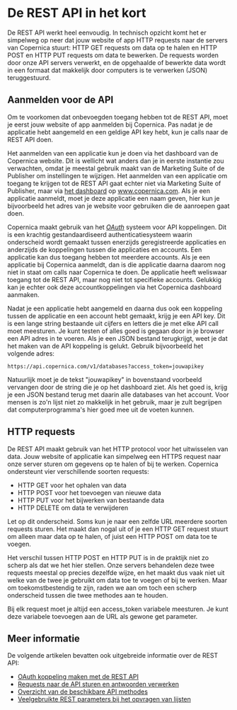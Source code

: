 # De REST API in het kort

De REST API werkt heel eenvoudig. In technisch opzicht komt het er simpelweg
op neer dat jouw website of app HTTP requests naar de servers van Copernica 
stuurt: HTTP GET requests om data op te halen en HTTP POST en HTTP PUT requests 
om data te bewerken. De requests worden door onze API servers verwerkt, en de 
opgehaalde of bewerkte data wordt in een formaat dat makkelijk door computers 
is te verwerken (JSON) teruggestuurd.


## Aanmelden voor de API

Om te voorkomen dat onbevoegden toegang hebben tot de REST API, moet je eerst
jouw website of app aanmelden bij Copernica. Pas nadat je de applicatie hebt
aangemeld en een geldige API key hebt, kun je calls naar de REST API doen.

Het aanmelden van een applicatie kun je doen via het dashboard van de Copernica
website. Dit is wellicht wat anders dan je in eerste instantie zou verwachten,
omdat je meestal gebruik maakt van de Marketing Suite of de Publisher om 
instellingen te wijzigen. Het aanmelden van een applicatie om toegang te krijgen
tot de REST API gaat echter niet via Marketing Suite of Publisher, maar via 
[het dashboard](/nl/applications) op www.copernica.com. Als je een applicatie
aanmeldt, moet je deze applicatie een naam geven, hier kun je bijvoorbeeld het
adres van je website voor gebruiken die de aanroepen gaat doen.

Copernica maakt gebruik van het [*OAuth*](rest-oauth) systeem voor API koppelingen. 
Dit is een krachtig gestandaardiseerd authenticatiesysteem waarin onderscheid 
wordt gemaakt tussen enerzijds geregistreerde applicaties en anderzijds de koppelingen 
tussen die applicaties en accounts. Een applicatie kan dus toegang hebben tot
meerdere accounts. Als je een applicatie bij Copernica aanmeldt, dan is die applicatie 
daarna daarom nog niet in staat om calls naar Copernica te doen. De applicatie heeft 
weliswaar toegang tot de REST API, maar nog niet tot specifieke accounts. Gelukkig 
kan je echter ook deze accountkoppelingen via het Copernica dashboard aanmaken.

Nadat je een applicatie hebt aangemeld en daarna dus ook een koppeling tussen 
de applicatie en een account hebt gemaakt, krijg je een API key. Dit is een 
lange string bestaande uit cijfers en letters die je met elke API call moet 
meesturen. Je kunt testen of alles goed is gegaan door in je browser een API 
adres in te voeren. Als je een JSON bestand terugkrijgt, weet je dat het maken 
van de API koppeling is gelukt. Gebruik bijvoorbeeld het volgende adres:

`https://api.copernica.com/v1/databases?access_token=jouwapikey`

Natuurlijk moet je de tekst "jouwapikey" in bovenstaand voorbeeld vervangen
door de string die je op het dashboard ziet. Als het goed is, krijg je een JSON
bestand terug met daarin alle databases van het account. Voor mensen is
zo'n lijst niet zo makkelijk in het gebruik, maar je zult begrijpen dat 
computerprogramma's hier goed mee uit de voeten kunnen.


## HTTP requests

De REST API maakt gebruik van het HTTP protocol voor het uitwisselen van data.
Jouw website of applicatie kan simpelweg een HTTPS request naar onze server
sturen om gegevens op te halen of bij te werken. Copernica ondersteunt vier
verschillende soorten requests:

* HTTP GET voor het ophalen van data
* HTTP POST voor het toevoegen van nieuwe data
* HTTP PUT voor het bijwerken van bestaande data
* HTTP DELETE om data te verwijderen

Let op dit onderscheid. Soms kun je naar een zelfde URL meerdere soorten 
requests sturen. Het maakt dan nogal uit of je een HTTP GET request stuurt om
alleen maar data op te halen, of juist een HTTP POST om data toe te voegen.

Het verschil tussen HTTP POST en HTTP PUT is in de praktijk niet zo scherp
als dat we het hier stellen. Onze servers behandelen deze twee requests meestal 
op precies dezelfde wijze, en het maakt dus vaak niet uit welke van de 
twee je gebruikt om data toe te voegen of bij te werken. Maar om
toekomstbestendig te zijn, raden we aan om toch een scherp onderscheid tussen
die twee methodes aan te houden.

Bij elk request moet je altijd een access_token variabele meesturen. Je kunt
deze variabele toevoegen aan de URL als gewone get parameter.


## Meer informatie

De volgende artikelen bevatten ook uitgebreide informatie over de REST API:

* [OAuth koppeling maken met de REST API](rest-oauth)
* [Requests naar de API sturen en antwoorden verwerken](rest-requests)
* [Overzicht van de beschikbare API methodes](rest-api)
* [Veelgebruikte REST parameters bij het opvragen van lijsten](rest-paging)


